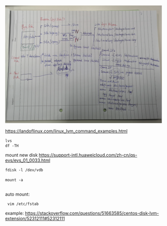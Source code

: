 

![](/docs/docs_image/software/linux/linux_disk_lvm01.jpg)

https://landoflinux.com/linux_lvm_command_examples.html
```
lvs
df -TH

```

mount new disk
https://support-intl.huaweicloud.com/zh-cn/qs-evs/evs_01_0033.html

```
fdisk -l /dev/vdb

mount -a


```

auto mount:
```
 vim /etc/fstab
```

example:
https://stackoverflow.com/questions/51663585/centos-disk-lvm-extension/52312111#52312111